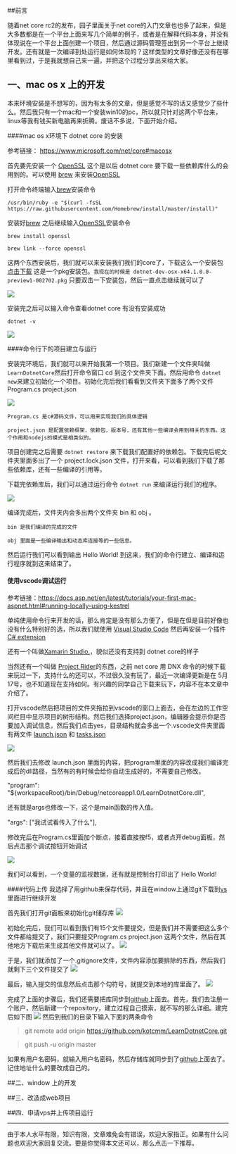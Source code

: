 ##前言

随着net core rc2的发布，园子里面关于net core的入门文章也也多了起来，但是大多数都是在一个平台上面来写几个简单的例子，或者是在解释代码本身，并没有体现说在一个平台上面创建一个项目，然后通过源码管理签出到另一个平台上继续开发。还有就是一次编译到处运行是如何体现的？这样类型的文章好像还没有在哪里看到过，于是我就想自己来一遍，并把这个过程分享出来给大家。

## 一、mac os x 上的开发

本来环境安装是不想写的，因为有太多的文章，但是感觉不写的话又感觉少了些什么。然后我只有一个mac和一个安装win10的pc，所以就只针对这两个平台来，linux等我有钱买新电脑再来折腾。废话不多说，下面开始介绍。

####mac os x环境下 dotnet core 的安装


参考链接： https://www.microsoft.com/net/core#macosx

首先要先安装一个  [OpenSSL](https://www.openssl.org/) 这个是以后 dotnet core 要下载一些依赖库什么的会用到的。可以使用 [brew](http://brew.sh/) 来安装[OpenSSL](https://www.openssl.org/) 

打开命令终端输入[brew](http://brew.sh/)安装命令

`/usr/bin/ruby -e "$(curl -fsSL https://raw.githubusercontent.com/Homebrew/install/master/install)"`

安装好[brew](http://brew.sh/) 之后继续输入[OpenSSL](https://www.openssl.org/)安装命令

`brew install openssl`

`brew link --force openssl`

这两个东西安装后，我们就可以来安装我们我们的core了，下载这么一个安装包 [点击下载](https://go.microsoft.com/fwlink/?LinkID=798400) 这是一个pkg安装包。`我现在的时候是 dotnet-dev-osx-x64.1.0.0-preview1-002702.pkg` 只要双击一下安装包，然后一直点击继续就可以了

![](http://images2015.cnblogs.com/blog/248834/201605/248834-20160524222803897-1787170527.png)

安装完之后可以输入命令查看dotnet core 有没有安装成功

`dotnet -v`

![](http://images2015.cnblogs.com/blog/248834/201605/248834-20160524223226475-1006207901.png)

####命令行下的项目建立与运行

安装完环境后，我们就可以来开始我第一个项目。我们新建一个文件夹叫做`LearnDotnetCore`然后打开命令窗口 cd 到这个文件夹下面。然后用命令 `dotnet new`来建立初始化一个项目。初始化完后我们看看到文件夹下面多了两个文件 Program.cs	project.json 

![](http://images2015.cnblogs.com/blog/248834/201605/248834-20160524230326303-571634466.png)

`Program.cs 是c#源码文件，可以用来实现我们的具体逻辑`

`project.json 是配置依赖框架，依赖包，版本号，还有其他一些编译会用到相关的东西。这个作用和nodejs的模式是相类似的。`

项目创建完之后需要 `dotnet restore` 来下载我们配置好的依赖包。下载完后呢文件夹里面多出了一个 project.lock.json 文件，打开来看，可以看到我们下载了那些依赖库，还有一些编译的引用等。

下载完依赖库后，我们可以通过运行命令 `dotnet run` 来编译运行我们的程序。

![](http://images2015.cnblogs.com/blog/248834/201605/248834-20160524232412663-1850524485.png)

编译完成后，文件夹内会多出两个文件夹 bin 和 obj 。 

`bin 是我们编译的完成的文件`

`obj 里面是一些编译输出和动态库连接等的一些信息。`

然后运行我们可以看到输出 Hello World! 到这来，我们的命令行建立、编译和运行程序就到这来结束了。

#### 使用vscode调试运行

参考链接：https://docs.asp.net/en/latest/tutorials/your-first-mac-aspnet.html#running-locally-using-kestrel

单纯使用命令行来开发的话，那么肯定是没有那么方便了，但是在但是目前好像也没有什么特别好的选，所以我们就使用 [Visual Studio Code](https://code.visualstudio.com/) 然后再安装一个插件[C# extension](https://marketplace.visualstudio.com/items?itemName=ms-vscode.csharp)

还有一个叫做[Xamarin Studio.](https://www.xamarin.com/studio)，貌似还没有支持到 dotnet core的样子

当然还有一个叫做 [Project Rider](https://www.jetbrains.com/rider/)的东西，之前 net core 用 DNX 命令的时候下载来玩过一下，支持什么的还可以，不过很久没有玩了，最近一次编译更新是在 5月17号，也不知道现在支持如何。有兴趣的同学自己下载来玩下，内容不在本文章中介绍了。

打开vscode然后把项目的文件夹拖拉到vscode的窗口上面去，会在左边的工作空间栏目中显示项目的树形结构。然后我们选择project.json，编辑器会提示你是否要加入调试信息，然后我们点击yes，目录结构就会多出一个.vscode文件夹里面有两文件 [launch.json](https://code.visualstudio.com/docs/editor/debugging#_launch-configurations) 和 [tasks.json](https://code.visualstudio.com/docs/editor/tasks#_mapping-gulp-grunt-and-jake-output-to-problem-matchers)

![](http://images2015.cnblogs.com/blog/248834/201605/248834-20160524235532444-568159065.png)


然后我们去修改 launch.json 里面的内容，把program里面的内容改成我们编译完成后的dll路径，当然有的有时候会给你自动生成好的，不需要自己修改。

"program": "${workspaceRoot}/bin/Debug/netcoreapp1.0/LearnDotnetCore.dll",

还有就是args也修改一下，这个是main函数的传入值。

"args": ["我试试看传入了什么"],

修改完后在Program.cs里面加个断点，接着直接按f5，或者点开debug面板，然后点击那个调试按钮开始调试

![](http://images2015.cnblogs.com/blog/248834/201605/248834-20160525003740459-8401405.png)

我们可以看到，一个变量的监视数据，还有就是控制台打印出了 Hello World!

####代码上传
我选择了用github来保存代码，并且在window上通过git下载到[vs](https://www.visualstudio.com/)里面进行继续开发

首先我们打开git面板来初始化git储存库
![](http://images2015.cnblogs.com/blog/248834/201605/248834-20160527013539881-2072818395.png)

初始化完后，我们可以看到我们有15个文件要提交，但是我们并不需要把这么多个文件都给提交了，我们只要提交Program.cs	project.json 这两个文件，然后在其他地方下载后来生成其他文件就可以了。
![](http://images2015.cnblogs.com/blog/248834/201605/248834-20160527013557756-594067097.png)

于是，我们就添加了一个.gitignore文件，文件内容添加要排除的东西，然后我们就剩下三个文件提交了
![](http://images2015.cnblogs.com/blog/248834/201605/248834-20160527013616428-409467087.png)

最后，输入提交的信息然后点击那个勾符号，就提交到本地的库里面了。
![](http://images2015.cnblogs.com/blog/248834/201605/248834-20160527013629897-1512197612.png)

完成了上面的步骤后，我们还需要把库同步到[github](https://github.com)上面去。首先，我们去注册一个账户，然后新建一个repository，建立过程自己摸索，就不写的那么详细。建完后如下图
![](http://images2015.cnblogs.com/blog/248834/201605/248834-20160527015731897-747914593.png)
然后到我们的目录下输入下面的两条命令

>git remote add origin https://github.com/kotcmm/LearnDotnetCore.git

>git push -u origin master

如果有用户名密码，就输入用户名密码，然后存储库就同步到了[github](https://github.com)上面去了。记住地址什么的要改成自己的。

##二、window 上的开发

##三、改造成web项目

##四、申请vps并上传项目运行


--------------------
由于本人水平有限，知识有限，文章难免会有错误，欢迎大家指正。如果有什么问题也欢迎大家回复交流。要是你觉得本文还可以，那么点击一下推荐。
